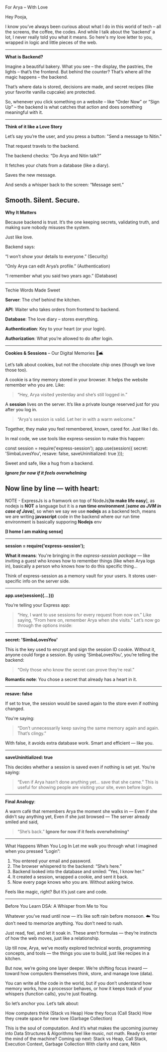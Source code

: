 For Arya – With Love

Hey Pooja,

I know you’ve always been curious about what I do in this world of tech – all the screens, the coffee, the codes. And while I talk about the 'backend' a lot, I never really told you what it means. So here's my love letter to you, wrapped in logic and little pieces of the web.

---
**What is Backend?**

Imagine a beautiful bakery. What you see – the display, the pastries, the lights – that’s the frontend. But behind the counter? That’s where all the magic happens – the backend.

That’s where data is stored, decisions are made, and secret recipes (like your favorite vanilla cupcake) are protected.

So, whenever you click something on a website – like “Order Now” or “Sign Up” – the backend is what catches that action and does something meaningful with it.

---
**Think of it like a Love Story**

Let’s say you’re the user, and you press a button: "Send a message to Nitin."

That request travels to the backend.

The backend checks: “Do Arya and Nitin talk?”

It fetches your chats from a database (like a diary).

Saves the new message.

And sends a whisper back to the screen: “Message sent.”

Smooth. Silent. Secure.
---

**Why It Matters**

Because backend is trust. It’s the one keeping secrets, validating truth, and making sure nobody misuses the system.

Just like love.

Backend says:

“I won’t show your details to everyone.” (Security)

“Only Arya can edit Arya’s profile.” (Authentication)

“I remember what you said two years ago.” (Database)

---

Techie Words Made Sweet

**Server**: The chef behind the kitchen.

**API**: Waiter who takes orders from frontend to backend.

**Database**: The love diary – stores everything.

**Authentication**: Key to your heart (or your login).

**Authorization**: What you’re allowed to do after login.

---

**Cookies & Sessions** – Our Digital Memories 🍪🛋️

Let’s talk about cookies, but not the chocolate chip ones (though we love those too).

A cookie is a tiny memory stored in your browser. It helps the website remember who you are. Like:

> “Hey, Arya visited yesterday and she’s still logged in.”


A **session** lives on the server. It’s like a private lounge reserved just for you after you log in.

> “Arya's session is valid. Let her in with a warm welcome.”

Together, they make you feel remembered, known, cared for. Just like I do.

In real code, we use tools like express-session to make this happen:

const session = require('express-session');
app.use(session({ 
  secret: 'SimbaLovesYou', 
  resave: false, 
  saveUninitialized: true 
}));

Sweet and safe, like a hug from a backend.

***Ignore for now if it feels overwhelming***

Now line by line — with heart:
--
NOTE - ExpressJs is a framwork on top of NodeJs[**to make life easy**], as nodejs is **NOT** a language but it is a **run time environment** _[**same as JVM in case of Java**]_, so when we say we use **nodejs** as a backend tech, means we are writing **javascript** code in the backend where our run time environment is basically supporing **Nodejs** env 

**[I home I am making sense]**

---------------------------------------

**session = require('express-session');**

**What it means**: You're bringing in the _express-session package_ — like inviting a guest who knows how to remember things (like when Arya logs in), basically a person who knows how to do this specific thing...

Think of express-session as a memory vault for your users. It stores user-specific info on the server side.

---

**app.use(session({...}))**

You’re telling your Express app:

> “Hey, I want to use sessions for every request from now on.”
Like saying,
“From here on, remember Arya when she visits.”
Let’s now go through the options inside:
---

**secret: 'SimbaLovesYou'**

This is the key used to encrypt and sign the session ID cookie.
Without it, anyone could forge a session.
By using 'SimbaLovesYou', you’re telling the backend:

> “Only those who know the secret can prove they’re real.”

**Romantic note**: You chose a secret that already has a heart in it.

---

**resave: false**

If set to true, the session would be saved again to the store even if nothing changed.

You're saying:
> “Don’t unnecessarily keep saving the same memory again and again. That’s clingy.”

With false, it avoids extra database work. Smart and efficient — like you.

---
**saveUninitialized: true**

This decides whether a session is saved even if nothing is set yet.
You're saying:
> “Even if Arya hasn’t done anything yet… save that she came.”
This is useful for showing people are visiting your site, even before login.

---
**Final Analogy**:

A warm café that remembers Arya the moment she walks in —
Even if she didn’t say anything yet,
Even if she just browsed —
The server already smiled and said,

> “She’s back.”
**Ignore for now if it feels overwhelming***

---

What Happens When You Log In
Let me walk you through what I imagined when you pressed “Login”:
1. You entered your email and password.
2. The browser whispered to the backend: “She’s here.”
3. Backend looked into the database and smiled: “Yes, I know her.”
4. It created a session, wrapped a cookie, and sent it back.
5. Now every page knows who you are. Without asking twice.

Feels like magic, right? But it’s just care and code.

---

Before You Learn DSA: A Whisper from Me to You

Whatever you’ve read until now — it’s like soft rain before monsoon. ☁️ You don’t need to memorize anything. You don’t need to rush.

Just read, feel, and let it soak in. These aren’t formulas — they’re instincts of how the web moves, just like a relationship.

Up till now, Arya, we’ve mostly explored technical words, programming concepts, and tools — the things you use to build, just like recipes in a kitchen.

But now, we’re going one layer deeper. We’re shifting focus inward — toward how computers themselves think, store, and manage love (data).

You can write all the code in the world, but if you don’t understand how memory works, how a processor behaves, or how it keeps track of your whispers (function calls), you’re just floating.

So let’s anchor you. Let’s talk about:

How computers think (Stack vs Heap)
How they focus (Call Stack)
How they create space for new love (Garbage Collection)

This is the soul of computation. And it’s what makes the upcoming journey into Data Structures & Algorithms feel like music, not math.
Ready to enter the mind of the machine?
Coming up next: Stack vs Heap, Call Stack, Execution Context, Garbage Collection
With clarity and care, Nitin

